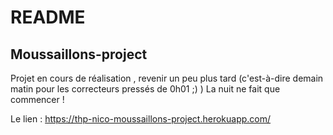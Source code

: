 # README

## Moussaillons-project

Projet en cours de réalisation , revenir un peu plus tard (c'est-à-dire demain matin pour les correcteurs pressés de 0h01 ;) )
La nuit ne fait que commencer !

Le lien :
https://thp-nico-moussaillons-project.herokuapp.com/

